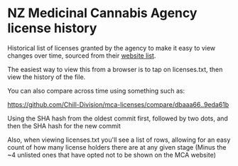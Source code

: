 # NZ Medicinal Cannabis Agency license history
Historical list of licenses granted by the agency to make it easy to view changes over time, sourced from their [website list](https://www.health.govt.nz/our-work/regulation-health-and-disability-system/medicinal-cannabis-agency/medicinal-cannabis-agency-information-industry/medicinal-cannabis-agency-current-licence-holders).

The easiest way to view this from a browser is to tap on licenses.txt, then view the history of the file.

You can also compare across time using something such as:

https://github.com/Chill-Division/mca-licenses/compare/dbaaa66..9eda61b

Using the SHA hash from the oldest commit first, followed by two dots, and then the SHA hash for the new commit

Also, when viewing licenses.txt you'll see a list of rows, allowing for an easy count of how many license holders there are at any given stage (Minus the ~4 unlisted ones that have opted not to be shown on the MCA website)
